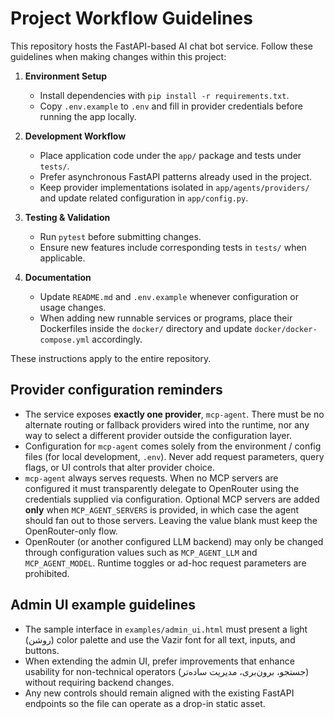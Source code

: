# Project Workflow Guidelines

This repository hosts the FastAPI-based AI chat bot service. Follow these guidelines when making changes within this project:

1. **Environment Setup**
   - Install dependencies with `pip install -r requirements.txt`.
   - Copy `.env.example` to `.env` and fill in provider credentials before running the app locally.

2. **Development Workflow**
   - Place application code under the `app/` package and tests under `tests/`.
   - Prefer asynchronous FastAPI patterns already used in the project.
   - Keep provider implementations isolated in `app/agents/providers/` and update related configuration in `app/config.py`.

3. **Testing & Validation**
   - Run `pytest` before submitting changes.
   - Ensure new features include corresponding tests in `tests/` when applicable.

4. **Documentation**
   - Update `README.md` and `.env.example` whenever configuration or usage changes.
   - When adding new runnable services or programs, place their Dockerfiles inside the `docker/` directory and update `docker/docker-compose.yml` accordingly.

These instructions apply to the entire repository.

## Provider configuration reminders
- The service exposes **exactly one provider**, `mcp-agent`. There must be no
  alternate routing or fallback providers wired into the runtime, nor any way
  to select a different provider outside the configuration layer.
- Configuration for `mcp-agent` comes solely from the environment / config
  files (for local development, `.env`). Never add request parameters, query
  flags, or UI controls that alter provider choice.
- `mcp-agent` always serves requests. When no MCP servers are configured it
  must transparently delegate to OpenRouter using the credentials supplied via
  configuration. Optional MCP servers are added **only** when
  `MCP_AGENT_SERVERS` is provided, in which case the agent should fan out to
  those servers. Leaving the value blank must keep the OpenRouter-only flow.
- OpenRouter (or another configured LLM backend) may only be changed through
  configuration values such as `MCP_AGENT_LLM` and `MCP_AGENT_MODEL`. Runtime
  toggles or ad-hoc request parameters are prohibited.

## Admin UI example guidelines
- The sample interface in `examples/admin_ui.html` must present a light (روشن)
  color palette and use the Vazir font for all text, inputs, and buttons.
- When extending the admin UI, prefer improvements that enhance usability for
  non-technical operators (جستجو، برون‌بری، مدیریت ساده‌تر) without requiring
  backend changes.
- Any new controls should remain aligned with the existing FastAPI endpoints so
  the file can operate as a drop-in static asset.
